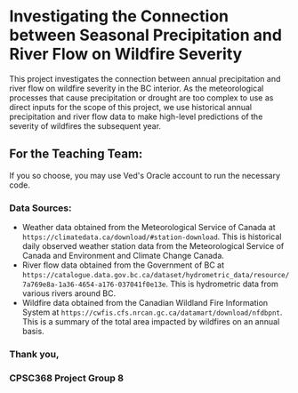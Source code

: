# Investigating the Connection between Seasonal Precipitation and River Flow on Wildfire Severity

This project investigates the connection between annual precipitation and river flow on wildfire severity in the BC interior. As the meteorological processes that cause precipitation or drought are too complex to use as direct inputs for the scope of this project, we use historical annual precipitation and river flow data to make high-level predictions of the severity of wildfires the subsequent year.



## For the Teaching Team:

If you so choose, you may use Ved's Oracle account to run the necessary code. 



### Data Sources:
  - Weather data obtained from the Meteorological Service of Canada at `https://climatedata.ca/download/#station-download`. This is historical daily observed weather station data from the Meteorological Service of Canada and Environment and Climate Change Canada.
  - River flow data obtained from the Government of BC at `https://catalogue.data.gov.bc.ca/dataset/hydrometric_data/resource/7a769e8a-1a36-4654-a176-037041f0e13e`. This is hydrometric data from various rivers around BC.
  - Wildfire data obtained from the Canadian Wildland Fire Information System at `https://cwfis.cfs.nrcan.gc.ca/datamart/download/nfdbpnt`. This is a summary of the total area impacted by wildfires on an annual basis.



### Thank you,
### CPSC368 Project Group 8
